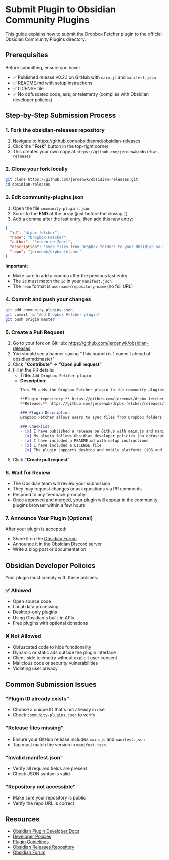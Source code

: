 # Submit Plugin to Obsidian Community Plugins

This guide explains how to submit the Dropbox Fetcher plugin to the official Obsidian Community Plugins directory.

## Prerequisites

Before submitting, ensure you have:

- ✅ Published release v0.2.1 on GitHub with `main.js` and `manifest.json`
- ✅ README.md with setup instructions
- ✅ LICENSE file
- ✅ No obfuscated code, ads, or telemetry (complies with Obsidian developer policies)

## Step-by-Step Submission Process

### 1. Fork the obsidian-releases repository

1. Navigate to https://github.com/obsidianmd/obsidian-releases
2. Click the **"Fork"** button in the top-right corner
3. This creates your own copy at `https://github.com/jeroenwk/obsidian-releases`

### 2. Clone your fork locally

```bash
git clone https://github.com/jeroenwk/obsidian-releases.git
cd obsidian-releases
```

### 3. Edit community-plugins.json

1. Open the file `community-plugins.json`
2. Scroll to the **END** of the array (just before the closing `]`)
3. Add a comma after the last entry, then add this new entry:

```json
{
  "id": "drpbx-fetcher",
  "name": "Dropbox Fetcher",
  "author": "Jeroen de Zwart",
  "description": "Sync files from Dropbox folders to your Obsidian vault",
  "repo": "jeroenwk/drpbx-fetcher"
}
```

**Important:**
- Make sure to add a comma after the previous last entry
- The `id` must match the `id` in your `manifest.json`
- The `repo` format is `username/repository-name` (no full URL)

### 4. Commit and push your changes

```bash
git add community-plugins.json
git commit -m "Add Dropbox Fetcher plugin"
git push origin master
```

### 5. Create a Pull Request

1. Go to your fork on GitHub: https://github.com/jeroenwk/obsidian-releases
2. You should see a banner saying "This branch is 1 commit ahead of obsidianmd:master"
3. Click **"Contribute"** → **"Open pull request"**
4. Fill in the PR details:
   - **Title**: `Add Dropbox Fetcher plugin`
   - **Description**:
     ```markdown
     This PR adds the Dropbox Fetcher plugin to the community plugins directory.

     **Plugin repository:** https://github.com/jeroenwk/drpbx-fetcher
     **Release:** https://github.com/jeroenwk/drpbx-fetcher/releases/tag/v0.2.1

     ### Plugin Description
     Dropbox Fetcher allows users to sync files from Dropbox folders to their Obsidian vault with automatic and manual sync options.

     ### Checklist
     - [x] I have published a release on GitHub with main.js and manifest.json
     - [x] My plugin follows Obsidian developer policies (no obfuscation, ads, or telemetry)
     - [x] I have included a README.md with setup instructions
     - [x] I have included a LICENSE file
     - [x] The plugin supports desktop and mobile platforms (iOS and Android)
     ```
5. Click **"Create pull request"**

### 6. Wait for Review

- The Obsidian team will review your submission
- They may request changes or ask questions via PR comments
- Respond to any feedback promptly
- Once approved and merged, your plugin will appear in the community plugins browser within a few hours

### 7. Announce Your Plugin (Optional)

After your plugin is accepted:
- Share it on the [Obsidian Forum](https://forum.obsidian.md/)
- Announce it in the Obsidian Discord server
- Write a blog post or documentation

## Obsidian Developer Policies

Your plugin must comply with these policies:

### ✅ Allowed
- Open source code
- Local data processing
- Desktop-only plugins
- Using Obsidian's built-in APIs
- Free plugins with optional donations

### ❌ Not Allowed
- Obfuscated code to hide functionality
- Dynamic or static ads outside the plugin interface
- Client-side telemetry without explicit user consent
- Malicious code or security vulnerabilities
- Violating user privacy

## Common Submission Issues

### "Plugin ID already exists"
- Choose a unique ID that's not already in use
- Check `community-plugins.json` to verify

### "Release files missing"
- Ensure your GitHub release includes `main.js` and `manifest.json`
- Tag must match the version in `manifest.json`

### "Invalid manifest.json"
- Verify all required fields are present
- Check JSON syntax is valid

### "Repository not accessible"
- Make sure your repository is public
- Verify the repo URL is correct

## Resources

- [Obsidian Plugin Developer Docs](https://docs.obsidian.md/)
- [Developer Policies](https://docs.obsidian.md/Developer+policies)
- [Plugin Guidelines](https://docs.obsidian.md/Plugins/Releasing/Plugin%20guidelines)
- [Obsidian Releases Repository](https://github.com/obsidianmd/obsidian-releases)
- [Obsidian Forum](https://forum.obsidian.md/)
